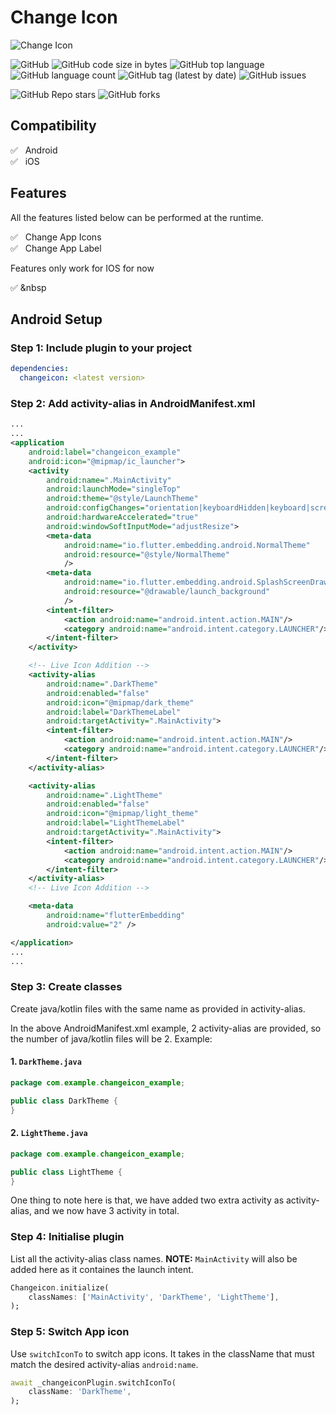 # Change Icon

![Change Icon](https://github.com/bushaHQ/change_icon/assets/36260221/f7116c51-5d60-451c-bcd7-1292e265f1bb)

![GitHub](https://img.shields.io/github/license/bushaHQ/change_icon?style=plastic) ![GitHub code size in bytes](https://img.shields.io/github/languages/code-size/bushaHQ/change_icon?style=plastic) ![GitHub top language](https://img.shields.io/github/languages/top/bushaHQ/change_icon?style=plastic) ![GitHub language count](https://img.shields.io/github/languages/count/bushaHQ/change_icon?style=plastic) ![GitHub tag (latest by date)](https://img.shields.io/github/v/tag/bushaHQ/change_icon?style=plastic) ![GitHub issues](https://img.shields.io/github/issues/bushaHQ/change_icon?style=plastic) 

![GitHub Repo stars](https://img.shields.io/github/stars/bushaHQ/change_icon?style=social) ![GitHub forks](https://img.shields.io/github/forks/bushaHQ/change_icon?style=social)

##  Compatibility

✅ &nbsp; Android </br>
✅ &nbsp; iOS

## Features

All the features listed below can be performed at the runtime.

✅ &nbsp; Change App Icons </br>
✅ &nbsp; Change App Label </br>

Features only work for IOS for now

✅ &nbsp

<!-- ## Demo -->

<!-- |<img height=500 src="https://i.imgur.com/UPcyPEl.gif"/>|
|---| -->

## Android Setup

### Step 1: Include plugin to your project

```yml
dependencies:
  changeicon: <latest version>
```

### Step 2: Add activity-alias in AndroidManifest.xml

```xml
...
...
<application
    android:label="changeicon_example"
    android:icon="@mipmap/ic_launcher">
    <activity
        android:name=".MainActivity"
        android:launchMode="singleTop"
        android:theme="@style/LaunchTheme"
        android:configChanges="orientation|keyboardHidden|keyboard|screenSize|smallestScreenSize|locale|layoutDirection|fontScale|screenLayout|density|uiMode"
        android:hardwareAccelerated="true"
        android:windowSoftInputMode="adjustResize">
        <meta-data
            android:name="io.flutter.embedding.android.NormalTheme"
            android:resource="@style/NormalTheme"
            />
        <meta-data
            android:name="io.flutter.embedding.android.SplashScreenDrawable"
            android:resource="@drawable/launch_background"
            />
        <intent-filter>
            <action android:name="android.intent.action.MAIN"/>
            <category android:name="android.intent.category.LAUNCHER"/>
        </intent-filter>
    </activity>

    <!-- Live Icon Addition -->
    <activity-alias
        android:name=".DarkTheme"
        android:enabled="false"
        android:icon="@mipmap/dark_theme"
        android:label="DarkThemeLabel"
        android:targetActivity=".MainActivity">
        <intent-filter>
            <action android:name="android.intent.action.MAIN"/>
            <category android:name="android.intent.category.LAUNCHER"/>
        </intent-filter>
    </activity-alias>

    <activity-alias
        android:name=".LightTheme"
        android:enabled="false"
        android:icon="@mipmap/light_theme"
        android:label="LightThemeLabel"
        android:targetActivity=".MainActivity">
        <intent-filter>
            <action android:name="android.intent.action.MAIN"/>
            <category android:name="android.intent.category.LAUNCHER"/>
        </intent-filter>
    </activity-alias>
    <!-- Live Icon Addition -->

    <meta-data
        android:name="flutterEmbedding"
        android:value="2" />

</application>
...
...
```

### Step 3: Create classes

Create java/kotlin files with the same name as provided in activity-alias.

In the above AndroidManifest.xml example, 2 activity-alias are provided, so the number of java/kotlin files will be 2.
Example:

#### 1. `DarkTheme.java`

```java
package com.example.changeicon_example;

public class DarkTheme {
}
```

#### 2. `LightTheme.java`

```java
package com.example.changeicon_example;

public class LightTheme {
}
```

One thing to note here is that, we have added two extra activity as activity-alias, and we now have 3 activity in total.

### Step 4: Initialise plugin

List all the activity-alias class names. 
**NOTE:** `MainActivity` will also be added here as it containes the launch intent.

```dart
Changeicon.initialize(
    classNames: ['MainActivity', 'DarkTheme', 'LightTheme'],
);
```

### Step 5: Switch App icon

Use `switchIconTo` to switch app icons. It takes in the className that must match the desired activity-alias `android:name`.

```dart
await _changeiconPlugin.switchIconTo(
    className: 'DarkTheme',
);
```